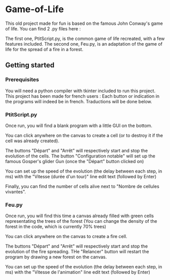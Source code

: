 # Game-of-Life

This old project made for fun is based on the famous John Conway's game of life. You can find 2 .py files here : 

The first one, PtitScript.py, is the common game of life recreated, with a few features included.
The second one, Feu.py, is an adaptation of the game of life for the spread of a fire in a forest.

## Getting started

### Prerequisites

You will need a python compiler with tkinter included to run this project.
This project has been made for french users : Each button or indication in the programs will indeed be in french. Traductions will be done below.

### PtitScript.py

Once run, you will find a blank program with a little GUI on the bottom.

You can click anywhere on the canvas to create a cell (or to destroy it if the cell was already created).

The buttons "Départ" and "Arrêt" will respectively start and stop the evolution of the cells.
The button "Configuration notable" will set up the famous Gosper's glider Gun (once the "Départ" button clicked on)

You can set up the speed of the evolution (the delay between each step, in ms) with the "Vitesse (durée d'un tour)" line edit text (followed by Enter)

Finally, you can find the number of cells alive next to "Nombre de cellules vivantes".

### Feu.py

Once run, you will find this time a canvas already filled with green cells representating the trees of the forest (You can change the density of the forest in the code, which is currently 70% trees)

You can click anywhere on the canvas to create a fire cell.

The buttons "Départ" and "Arrêt" will respectively start and stop the evolution of the fire spreading.
THe "Relancer" button will restart the program by drawing a new forest on the canvas.

You can set up the speed of the evolution (the delay between each step, in ms) with the "Vitesse de l'animation" line edit text (followed by Enter)
